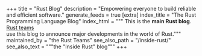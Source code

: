 +++
title = "Rust Blog"
description = "Empowering everyone to build reliable and efficient software."
generate_feeds = true
[extra]
index_title = "The Rust Programming Language Blog"
index_html = """
This is the <b>main Rust blog</b>. \
<a href="https://www.rust-lang.org/governance/">Rust teams</a> \
use this blog to announce major developments in the world of Rust."""
maintained_by = "the Rust Teams"
see_also_path = "/inside-rust/"
see_also_text = """the "Inside Rust" blog"""
+++
